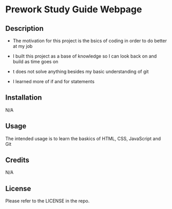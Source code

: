 # Prework Study Guide Webpage

## Description


- The motivation for this project is the bsics of coding in order to do better at my job

- I built this project as a base of knowledge so I can look back on and build as time goes on

- t does not solve anything besides my basic understanding of git 

- I learned more of if and for statements



## Installation
N/A


## Usage

The intended usage is to learn the baskics of HTML, CSS, JavaScript and Git



## Credits
N/A


## License

Please refer to the LICENSE in the repo.